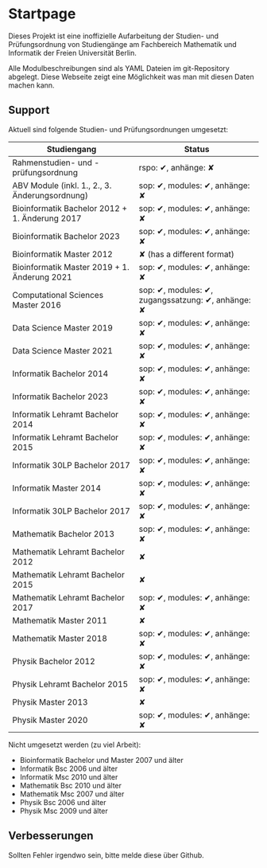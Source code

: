 # Startpage
Dieses Projekt ist eine inoffizielle Aufarbeitung der Studien- und Prüfungsordnung von Studiengänge
am Fachbereich Mathematik und Informatik der Freien Universität Berlin.

Alle Modulbeschreibungen sind als YAML Dateien im git-Repository abgelegt.
Diese Webseite zeigt eine Möglichkeit was man mit diesen Daten machen kann.


## Support
Aktuell sind folgende Studien- und Prüfungsordnungen umgesetzt:

| Studiengang                                         | Status  |
|------------------------------------------------|---------|
|Rahmenstudien- und -prüfungsordnung             | rspo: ✔, anhänge: ✘ |
|ABV Module (inkl. 1., 2., 3. Änderungsordnung)  | sop: ✔, modules: ✔, anhänge: ✘ |
|Bioinformatik Bachelor 2012 + 1. Änderung 2017  | sop: ✔, modules: ✔, anhänge: ✘ |
|Bioinformatik Bachelor 2023                     | sop: ✔, modules: ✔, anhänge: ✘ |
|Bioinformatik Master 2012                       | ✘  (has a different format) |
|Bioinformatik Master 2019 + 1. Änderung 2021    | sop: ✔, modules: ✔, anhänge: ✘ |
|Computational Sciences Master 2016              | sop: ✔, modules: ✔, zugangssatzung: ✔, anhänge: ✘ |
|Data Science Master 2019                        | sop: ✔, modules: ✔, anhänge: ✘ |
|Data Science Master 2021                        | sop: ✔, modules: ✔, anhänge: ✘ |
|Informatik Bachelor 2014                        | sop: ✔, modules: ✔, anhänge: ✘ |
|Informatik Bachelor 2023                        | sop: ✔, modules: ✔, anhänge: ✘ |
|Informatik Lehramt Bachelor 2014                | sop: ✔, modules: ✔, anhänge: ✘ |
|Informatik Lehramt Bachelor 2015                | sop: ✔, modules: ✔, anhänge: ✘ |
|Informatik 30LP Bachelor 2017                   | sop: ✔, modules: ✔, anhänge: ✘ |
|Informatik Master 2014                          | sop: ✔, modules: ✔, anhänge: ✘ |
|Informatik 30LP Bachelor 2017                   | sop: ✔, modules: ✔, anhänge: ✘ |
|Mathematik Bachelor 2013                        | sop: ✔, modules: ✔, anhänge: ✘ |
|Mathematik Lehramt Bachelor 2012                | ✘       |
|Mathematik Lehramt Bachelor 2015                | ✘       |
|Mathematik Lehramt Bachelor 2017                | sop: ✔, modules: ✔, anhänge: ✘ |
|Mathematik Master 2011                          | ✘       |
|Mathematik Master 2018                          | sop: ✔, modules: ✔, anhänge: ✘ |
|Physik Bachelor 2012                            | sop: ✔, modules: ✔, anhänge: ✘ |
|Physik Lehramt Bachelor 2015                    | sop: ✔, modules: ✔, anhänge: ✘ |
|Physik Master 2013                              | ✘       |
|Physik Master 2020                              | sop: ✔, modules: ✔, anhänge: ✘ |


Nicht umgesetzt werden (zu viel Arbeit):

  - Bioinformatik Bachelor und Master 2007 und älter
  - Informatik Bsc 2006 und älter
  - Informatik Msc 2010 und älter
  - Mathematik Bsc 2010 und älter
  - Mathematik Msc 2007 und älter
  - Physik Bsc 2006 und älter
  - Physik Msc 2009 und älter

## Verbesserungen
Sollten Fehler irgendwo sein, bitte melde diese über Github.
